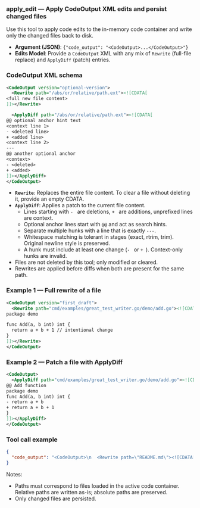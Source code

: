 ### apply_edit — Apply CodeOutput XML edits and persist changed files

Use this tool to apply code edits to the in-memory code container and write only the changed files back to disk.

- **Argument (JSON)**: `{"code_output": "<CodeOutput>...</CodeOutput>"}`
- **Edits Model**: Provide a `CodeOutput` XML with any mix of `Rewrite` (full-file replace) and `ApplyDiff` (patch) entries.

### CodeOutput XML schema

```xml
<CodeOutput version="optional-version">
  <Rewrite path="/abs/or/relative/path.ext"><![CDATA[
<full new file content>
]]></Rewrite>

  <ApplyDiff path="/abs/or/relative/path.ext"><![CDATA[
@@ optional anchor hint text
<context line 1>
- <deleted line>
+ <added line>
<context line 2>
---
@@ another optional anchor
<context>
- <deleted>
+ <added>
]]></ApplyDiff>
</CodeOutput>
```

- **`Rewrite`**: Replaces the entire file content. To clear a file without deleting it, provide an empty CDATA.
- **`ApplyDiff`**: Applies a patch to the current file content.
  - Lines starting with `- ` are deletions, `+ ` are additions, unprefixed lines are context.
  - Optional anchor lines start with `@@` and act as search hints.
  - Separate multiple hunks with a line that is exactly `---`.
  - Whitespace matching is tolerant in stages (exact, rtrim, trim). Original newline style is preserved.
  - A hunk must include at least one change (`- ` or `+ `). Context-only hunks are invalid.
- Files are not deleted by this tool; only modified or cleared.
- Rewrites are applied before diffs when both are present for the same path.

### Example 1 — Full rewrite of a file

```xml
<CodeOutput version="first_draft">
  <Rewrite path="cmd/examples/great_test_writer.go/demo/add.go"><![CDATA[
package demo

func Add(a, b int) int {
  return a + b + 1 // intentional change
}
]]></Rewrite>
</CodeOutput>
```

### Example 2 — Patch a file with ApplyDiff

```xml
<CodeOutput>
  <ApplyDiff path="cmd/examples/great_test_writer.go/demo/add.go"><![CDATA[
@@ Add function
package demo
func Add(a, b int) int {
- return a + b
+ return a + b + 1
}
]]></ApplyDiff>
</CodeOutput>
```

### Tool call example

```json
{
  "code_output": "<CodeOutput>\n  <Rewrite path=\"README.md\"><![CDATA[\n# Project\nUpdated\n]]></Rewrite>\n</CodeOutput>"
}
```

Notes:
- Paths must correspond to files loaded in the active code container. Relative paths are written as-is; absolute paths are preserved.
- Only changed files are persisted.


